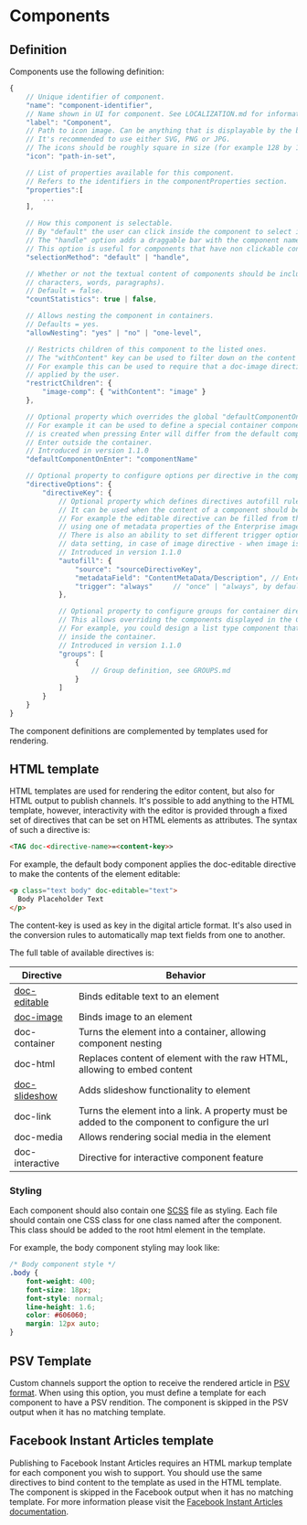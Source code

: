 # Components

## Definition

Components use the following definition:

```javascript
{
    // Unique identifier of component.
    "name": "component-identifier",
    // Name shown in UI for component. See LOCALIZATION.md for information on how to localize.
    "label": "Component",
    // Path to icon image. Can be anything that is displayable by the browser.
    // It's recommended to use either SVG, PNG or JPG.
    // The icons should be roughly square in size (for example 128 by 128 pixels).
    "icon": "path-in-set",

    // List of properties available for this component.
    // Refers to the identifiers in the componentProperties section.
    "properties":[
        ...
    ],

    // How this component is selectable.
    // By "default" the user can click inside the component to select it.
    // The "handle" option adds a draggable bar with the component name at the right top of the component.
    // This option is useful for components that have non clickable content (such as iframes).
    "selectionMethod": "default" | "handle",

    // Whether or not the textual content of components should be included in the article statistics (total number of
    // characters, words, paragraphs).
    // Default = false.
    "countStatistics": true | false,

    // Allows nesting the component in containers.
    // Defaults = yes.
    "allowNesting": "yes" | "no" | "one-level",

    // Restricts children of this component to the listed ones.
    // The "withContent" key can be used to filter down on the content of a directive. 
    // For example this can be used to require that a doc-image directive has an image 
    // applied by the user.
    "restrictChildren": {
        "image-comp": { "withContent": "image" }
    },

    // Optional property which overrides the global "defaultComponentOnEnter" property.
    // For example it can be used to define a special container component where the default component which
    // is created when pressing Enter will differ from the default component that is added when pressing
    // Enter outside the container.
    // Introduced in version 1.1.0
    "defaultComponentOnEnter": "componentName"

    // Optional property to configure options per directive in the component
    "directiveOptions": {
        "directiveKey": {
            // Optional property which defines directives autofill rules.
            // It can be used when the content of a component should be filled automatically.
            // For example the editable directive can be filled from the image directive when an image is added to an article,
            // using one of metadata properties of the Enterprise image object (it currently works with Enterprise metadata only)
            // There is also an ability to set different trigger options. "Once" means that it will be triggered on first
            // data setting, in case of image directive - when image is added for the first time
            // Introduced in version 1.1.0
            "autofill": {
                "source": "sourceDirectiveKey",
                "metadataField": "ContentMetaData/Description", // Enterprise metadata format, case sensitive
                "trigger": "always"     // "once" | "always", by default it is "always"
            },

            // Optional property to configure groups for container directives
            // This allows overriding the components displayed in the Component window inside a container.
            // For example, you could design a list type component that only displays a list item component
            // inside the container.
            // Introduced in version 1.1.0
            "groups": [
                {
                    // Group definition, see GROUPS.md
                }
            ]
        }
    }
}
```

The component definitions are complemented by templates used for rendering.

## HTML template

HTML templates are used for rendering the editor content, but also for HTML output to publish channels. It's possible to add anything to the HTML template, however, interactivity with the editor is provided through a fixed set of directives that can be set on HTML elements as attributes. The syntax of such a directive is:

```html
<TAG doc-<directive-name>=<content-key>>
```

For example, the default body component applies the doc-editable directive to make the contents of the element editable:

```html
<p class="text body" doc-editable="text">
  Body Placeholder Text
</p>
```

The content-key is used as key in the digital article format. It's also used in the conversion rules to automatically map text fields from one to another.

The full table of available directives is:

| Directive | Behavior |
| ------------- | ------------- |
| [doc-editable](directives/EDITABLE.md) | Binds editable text to an element |
| [doc-image](directives/IMAGE.md) | Binds image to an element |
| doc-container | Turns the element into a container, allowing component nesting |
| doc-html | Replaces content of element with the raw HTML, allowing to embed content |
| [doc-slideshow](directives/SLIDESHOW.md) | Adds slideshow functionality to element |
| doc-link | Turns the element into a link. A property must be added to the component to configure the url |
| doc-media | Allows rendering social media in the element |
| doc-interactive | Directive for interactive component feature |

### Styling

Each component should also contain one [SCSS](https://sass-lang.com/guide) file as styling. Each file should contain one CSS class for one class named after the component. This class should be added to the root html element in the template.

For example, the body component styling may look like:

```css
/* Body component style */
.body {
    font-weight: 400;
    font-size: 18px;
    font-style: normal;
    line-height: 1.6;
    color: #606060;
    margin: 12px auto;
}
```

## PSV Template

Custom channels support the option to receive the rendered article in [PSV format](http://www.prismstandard.org/specifications/psv/1.0/PSV_specification_1.0.htm). When using this option, you must define a template for each component to have a PSV rendition.
The component is skipped in the PSV output when it has no matching template.

## Facebook Instant Articles template

Publishing to Facebook Instant Articles requires an HTML markup template for each component you wish to support.
You should use the same directives to bind content to the template as used in the HTML template.
The component is skipped in the Facebook output when it has no matching template.
For more information please visit the [Facebook Instant Articles documentation](https://developers.facebook.com/docs/instant-articles/guides/format-overview).

